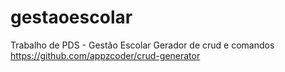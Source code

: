 # gestaoescolar
Trabalho de PDS - Gestão Escolar
Gerador de crud e comandos
https://github.com/appzcoder/crud-generator
